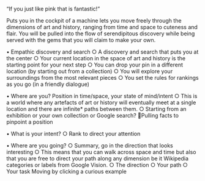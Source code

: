 



“If you just like pink that is fantastic!”

Puts you in the cockpit of a machine lets you move freely through the dimensions of art and history, ranging from time and space to cuteness and flair. You will be pulled into the flow of serendipitous discovery while being served with the gems that you will claim to make your own.

• Empathic discovery and search
	○ A discovery and search that puts you at the center
	○ Your current location in the space of art and history is the starting point for your next step
	○ You can drop your pin in a different location (by starting out from a collection)
	○ You will explore your surroundings from the most relevant pieces
	○ You set the rules for rankings as you go (in a friendly dialogue)

• Where are you? Position in time/space, your state of mind/intent
	○ This is a world where any artefacts of art or history will eventually meet at a single location and there are infinite* paths between them. 
	○ Starting from an exhibition or your own collection or Google search? Pulling facts to pinpoint a position 
	
• What is your intent? 
		○ Rank to direct your attention
	
• Where are you going? 
	○ Summary, go in the direction that looks interesting
	○ This means that you can walk across space and time but also that you are free to direct your path along any dimension be it Wikipedia categories or labels from Google Vision.
	○ The direction
	○ Your path
	○ Your task
Moving by clicking a curious example
